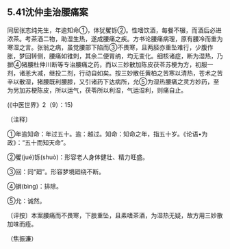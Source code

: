 ## 5.41沈仲圭治腰痛案

同居张志纯先生，年逾知命①，体犹矍铄②。性嗜饮酒，每餐不辍，而酒后必进浓茶。考茶酒二物，助湿生热，遂成腰痛之疾。方书论腰痛病理，原有腰冷而重为寒湿之言。张翁之病，虽觉腰部下陷而③不畏寒，且两胫亦重坠难行，少腹作胀，梦回转侧，腰痛如锥刺，其余二便胃纳，均无变化。细核诸症，断为湿热，乃摒④猪腰杜仲川断等专治腰痛之药，而以三妙散加陈皮茯苓苏梗为方，初服一剂，诸恙大减，继投二剂，行动自如矣。按三妙散任黄柏之苦寒以清热，苍术之苦辛以散湿，猪腰既利腰膝，又引诸药下达病所，允⑤为湿热腰痛之灵方妙药，至为另加苏梗陈皮，所以运气，茯苓所以利湿，气运湿利，则痛自止。

(《中医世界》2（9）：15)

〔注释〕

①年逾知命：年过五十。逾：越过。知命：知命之年，指五十岁。《论语•为政》：“五十而知天命”。

②矍(jué)铄(shuò)：形容老人身体健壮、精力旺盛。

③回：同“廻”。形容梦境廻绕不断。

④摒(bìng)：排除。

⑤允：诚然。

〔评按〕本案腰痛而不畏寒，下肢重坠，且素嗜茶酒，为湿热无疑，故方用三妙散加味而痊。

（焦振濂）